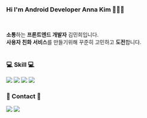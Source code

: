 ### Hi I'm Android Developer Anna Kim 👩‍💻👋
<br/>

**소통**하는 **프론트엔드 개발자** 김민희입니다. <br/>
**사용자 친화 서비스**를 만들기위해 꾸준히 고민하고 **도전**합니다. <br/> <br/>


<div>
  <h3>💻 Skill 💻</h3>
  <img src="https://img.shields.io/badge/Python-3776AB?style=flat-square&logo=Python&logoColor=white"/></a>  <img src="https://img.shields.io/badge/JAVA-007396?style=flat-square&logo=JAVA&logoColor=white"/></a>  <img src="https://img.shields.io/badge/Kotlin-0095D5?style=flat-square&logo=Kotlin&logoColor=white"/></a> <img src="https://img.shields.io/badge/Android-3DDC84?style=flat-square&logo=Android&logoColor=white"/></a> 
  
  <h3>📧 Contact 📧 </h3>
  <a href="https://anna-in-workplace.tistory.com/"><img src="https://img.shields.io/badge/Tistory-A9BCF5?style=flat-square&logo=GitHub Sponsors&logoColor=white&link=https://anna-in-workplace.tistory.com//"/></a> 
  <a href="mailto:mink141416@gmail.com"><img src="https://img.shields.io/badge/Gmail-D0A9F5?style=flat-square&logo=Gmail&logoColor=white&link=mailto:mink141416@gmail.com"/></a>
  
</div>

